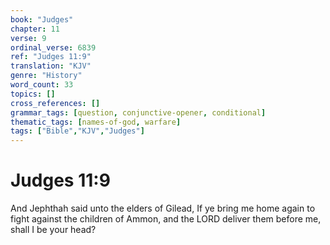 ```yaml
---
book: "Judges"
chapter: 11
verse: 9
ordinal_verse: 6839
ref: "Judges 11:9"
translation: "KJV"
genre: "History"
word_count: 33
topics: []
cross_references: []
grammar_tags: [question, conjunctive-opener, conditional]
thematic_tags: [names-of-god, warfare]
tags: ["Bible","KJV","Judges"]
---
```


# Judges 11:9

And Jephthah said unto the elders of Gilead, If ye bring me home again to fight against the children of Ammon, and the LORD deliver them before me, shall I be your head?
